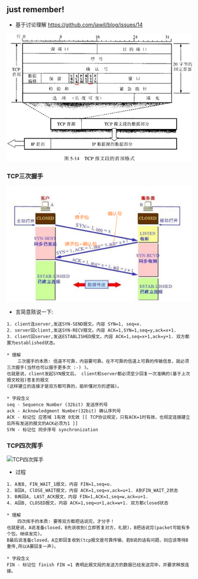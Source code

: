 ## just remember! 
* 基于讨论理解 https://github.com/jawil/blog/issues/14

![TCP报头字段](https://github.com/org4hzy/hzy-notes/blob/master/pic/tcp字段.jpg)

### TCP三次握手
![TCP三次握手](https://github.com/org4hzy/hzy-notes/blob/master/pic/tcp三次握手.png)

* 言简意赅说一下:
```
1. client连server,发送SYN-SEND报文。内容 SYN=1, seq=x.
2. server回client,发送SYN-RECV报文。内容 ACK=1,SYN=1,seq=y,ack=x+1.
3. client回server,发送ESTABLISHED报文。内容 ACK=1,seq=x+1,ack=y+1. 双方都置为established状态。

* 理解
    三次握手的本质: 信道不可靠，内容要可靠。在不可靠的信道上可靠的传输信息，就必须三次握手(当然也可以握手更多次 :-) )。
也就是说，client发起SYN报文后， client和server都必须至少回复一次准确的(基于上次报文校验)答复的报文
(这样建立的连接才是双方都可靠的，能听懂对方的逻辑)。

* 字段含义
seq - Sequence Number (32bit) 发送序列号 
ack - Acknowledgment Number(32bit) 确认序列号
ACK - 标记位 应答域 1有效 0无效 [[ TCP协议规定，只有ACK=1时有效，也规定连接建立后所有发送的报文的ACK必须为1 ]]
SYN - 标记位 同步序号 synchronization
```

### TCP四次挥手
![TCP四次挥手](https://github.com/org4hzy/hzy-notes/blob/master/pic/tcp四次挥手.png)

* 过程
```
1. A发B, FIN_WAIT_1报文，内容 FIN=1,seq=u.
2. B回A, ClOSE_WAIT报文，内容 ACK=1,seq=v,ack=u+1. A到FIN_WAIT_2状态
3. B再回A, LAST_ACK报文，内容 FIN=1,ACK=1,seq=w,ack=u+1.
4. A回B, CLOSED报文，内容 ACK=1,seq=u+1,ack=w+1. 双方都closed状态

* 理解
    四次挥手的本质: 要等双方都把话说完，才分手！
也就是说，A说准备closed，B先说收到(立即答复对方，礼貌)，B把话说完(packet可能有多个包，继续发完)。
B最后说准备closed，A立即回复收到(tcp报文是可靠传输，若B说的话有问题，则应该等待B重传,所以A要回复一声)。

* 字段含义
FIN - 标记位 finish FIN =1 表明此报文段的发送方的数据已经发送完毕，并要求释放连接。
```

